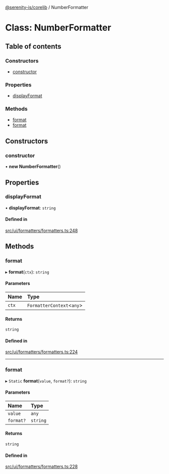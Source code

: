 [@serenity-is/corelib](../README.md) / NumberFormatter

# Class: NumberFormatter

## Table of contents

### Constructors

- [constructor](NumberFormatter.md#constructor)

### Properties

- [displayFormat](NumberFormatter.md#displayformat)

### Methods

- [format](NumberFormatter.md#format)
- [format](NumberFormatter.md#format-1)

## Constructors

### constructor

• **new NumberFormatter**()

## Properties

### displayFormat

• **displayFormat**: `string`

#### Defined in

[src/ui/formatters/formatters.ts:248](https://github.com/serenity-is/serenity/blob/master/packages/corelib/src/ui/formatters/formatters.ts#L248)

## Methods

### format

▸ **format**(`ctx`): `string`

#### Parameters

| Name | Type |
| :------ | :------ |
| `ctx` | `FormatterContext`<`any`\> |

#### Returns

`string`

#### Defined in

[src/ui/formatters/formatters.ts:224](https://github.com/serenity-is/serenity/blob/master/packages/corelib/src/ui/formatters/formatters.ts#L224)

___

### format

▸ `Static` **format**(`value`, `format?`): `string`

#### Parameters

| Name | Type |
| :------ | :------ |
| `value` | `any` |
| `format?` | `string` |

#### Returns

`string`

#### Defined in

[src/ui/formatters/formatters.ts:228](https://github.com/serenity-is/serenity/blob/master/packages/corelib/src/ui/formatters/formatters.ts#L228)
